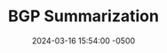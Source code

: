 ---
title: BGP Summarization
date: 2024-03-16 15:54:00 -0500
categories: [BGP]
tags: [bgp]     # TAG names should always be lowercase
---